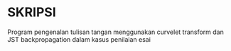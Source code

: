 # SKRIPSI
Program pengenalan tulisan tangan menggunakan curvelet transform dan JST backpropagation dalam kasus penilaian esai

